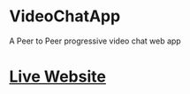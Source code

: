 # VideoChatApp
 A Peer to Peer progressive video chat web app
 # <a href = "https://videocallapp-deepakraj.herokuapp.com/">Live Website</a>
